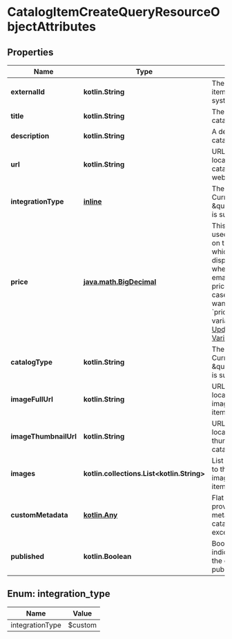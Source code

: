 
# CatalogItemCreateQueryResourceObjectAttributes

## Properties
| Name | Type | Description | Notes |
| ------------ | ------------- | ------------- | ------------- |
| **externalId** | **kotlin.String** | The ID of the catalog item in an external system. |  |
| **title** | **kotlin.String** | The title of the catalog item. |  |
| **description** | **kotlin.String** | A description of the catalog item. |  |
| **url** | **kotlin.String** | URL pointing to the location of the catalog item on your website. |  |
| **integrationType** | [**inline**](#IntegrationType) | The integration type. Currently only \&quot;$custom\&quot; is supported. |  [optional] |
| **price** | [**java.math.BigDecimal**](java.math.BigDecimal.md) | This field can be used to set the price on the catalog item, which is what gets displayed for the item when included in emails. For most price-update use cases, you will also want to update the &#x60;price&#x60; on any child variants, using the [Update Catalog Variant Endpoint](https://developers.klaviyo.com/en/reference/update_catalog_variant). |  [optional] |
| **catalogType** | **kotlin.String** | The type of catalog. Currently only \&quot;$default\&quot; is supported. |  [optional] |
| **imageFullUrl** | **kotlin.String** | URL pointing to the location of a full image of the catalog item. |  [optional] |
| **imageThumbnailUrl** | **kotlin.String** | URL pointing to the location of an image thumbnail of the catalog item |  [optional] |
| **images** | **kotlin.collections.List&lt;kotlin.String&gt;** | List of URLs pointing to the locations of images of the catalog item. |  [optional] |
| **customMetadata** | [**kotlin.Any**](.md) | Flat JSON blob to provide custom metadata about the catalog item. May not exceed 100kb. |  [optional] |
| **published** | **kotlin.Boolean** | Boolean value indicating whether the catalog item is published. |  [optional] |


<a id="IntegrationType"></a>
## Enum: integration_type
| Name | Value |
| ---- | ----- |
| integrationType | $custom |



